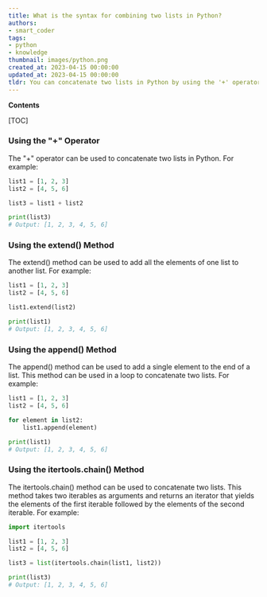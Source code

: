 ```yaml
---
title: What is the syntax for combining two lists in Python?
authors:
- smart_coder
tags:
- python
- knowledge
thumbnail: images/python.png
created_at: 2023-04-15 00:00:00
updated_at: 2023-04-15 00:00:00
tldr: You can concatenate two lists in Python by using the '+' operator.
---
```


**Contents**

[TOC]

### Using the "+" Operator

The "+" operator can be used to concatenate two lists in Python. For example:

```python
list1 = [1, 2, 3]
list2 = [4, 5, 6]

list3 = list1 + list2

print(list3)
# Output: [1, 2, 3, 4, 5, 6]
```

### Using the extend() Method

The extend() method can be used to add all the elements of one list to another list. For example:

```python
list1 = [1, 2, 3]
list2 = [4, 5, 6]

list1.extend(list2)

print(list1)
# Output: [1, 2, 3, 4, 5, 6]
```

### Using the append() Method

The append() method can be used to add a single element to the end of a list. This method can be used in a loop to concatenate two lists. For example:

```python
list1 = [1, 2, 3]
list2 = [4, 5, 6]

for element in list2:
    list1.append(element)

print(list1)
# Output: [1, 2, 3, 4, 5, 6]
```

### Using the itertools.chain() Method

The itertools.chain() method can be used to concatenate two lists. This method takes two iterables as arguments and returns an iterator that yields the elements of the first iterable followed by the elements of the second iterable. For example:

```python
import itertools

list1 = [1, 2, 3]
list2 = [4, 5, 6]

list3 = list(itertools.chain(list1, list2))

print(list3)
# Output: [1, 2, 3, 4, 5, 6]
```
